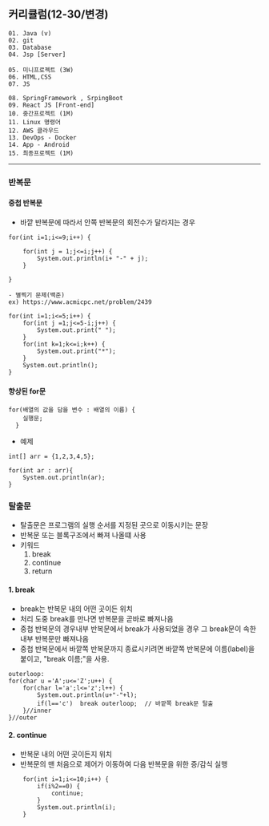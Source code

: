## 커리큘럼(12-30/변경)
```
01. Java (v)
02. git 
03. Database
04. Jsp [Server]

05. 미니프로젝트 (3W)
06. HTML,CSS  
07. JS

08. SpringFramework , SrpingBoot
09. React JS [Front-end]
10. 중간프로젝트 (1M)
11. Linux 명령어
12. AWS 클라우드
13. DevOps - Docker
14. App - Android
15. 최종프로젝트 (1M)
```
---

### 반복문
#### 중첩 반복문

+ 바깥 반복문에 따라서 안쪽 반복문의 회전수가 달라지는 경우
```
for(int i=1;i<=9;i++) {		

	for(int j = 1;j<=i;j++) {
		System.out.println(i+ "-" + j);
	}

}
```

```
- 별찍기 문제(백준)
ex) https://www.acmicpc.net/problem/2439
  
for(int i=1;i<=5;i++) {
	for(int j =1;j<=5-i;j++) {
		System.out.print(" ");
	}
	for(int k=1;k<=i;k++) {
		System.out.print("*");
	}
	System.out.println();
}
```

#### 향상된 for문
```
for(배열의 값을 담을 변수 : 배열의 이름) {
  	실행문;
  }
```
+ 예제
```
int[] arr = {1,2,3,4,5};

for(int ar : arr){
	System.out.println(ar);
}

```


### 탈출문
+ 탈출문은 프로그램의 실행 순서를 지정된 곳으로 이동시키는 문장
+ 반복문 또는 블록구조에서 빠져 나올떄 사용
+ 키워드
	1. break
	2. continue
	3. return
#### 1. break
+ break는 반복문 내의 어떤 곳이든 위치
+ 처리 도중 break를 만나면 반복문을 곧바로 빠져나옴
+ 중첩 반복문의 경우내부 반복문에서 break가 사용되었을 경우 그 break문이 속한 내부 반복문만 빠져나옴
+ 중첩 반복문에서 바깥쪽 반복문까지 종료시키려면 바깥쪽 반복문에 이름(label)을 붙이고, "break 이름;"을 사용.
```
outerloop:
for(char u ='A';u<='Z';u++) {
	for(char l='a';l<='z';l++) {
		System.out.println(u+"-"+l);
		if(l=='c') 	break outerloop;  // 바깥쪽 break문 탈출
	}//inner
}//outer

```

#### 2. continue
+ 반복문 내의 어떤 곳이든지 위치
+ 반복문의 맨 처음으로 제어가 이동하여 다음 반복문을 위한 증/감식 실행

```
	for(int i=1;i<=10;i++) {
		if(i%2==0) {
			continue;
		}
		System.out.println(i);
	}

```